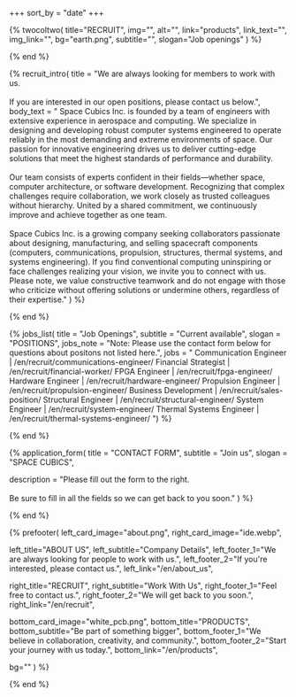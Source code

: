 +++
sort_by = "date"
+++

{% twocoltwo(
  title="RECRUIT",
  img="",
  alt="",
  link="products",
  link_text="",
  img_link="",
  bg="earth.png",
  subtitle="",
  slogan="Job openings"
) %}
<!-- no text -->
{% end %}

{% recruit_intro(
  title = "We are always looking for members to work with us.<br><br>  If you are interested in our open positions, please contact us below.",
  body_text = "
 Space Cubics Inc. is founded by a team of engineers with extensive experience in aerospace and computing. We specialize in designing and developing robust computer systems engineered to operate reliably in the most demanding and extreme environments of space. Our passion for innovative engineering drives us to deliver cutting-edge solutions that meet the highest standards of performance and durability.
 <br><br>
 Our team consists of experts confident in their fields—whether space, computer architecture, or software development. Recognizing that complex challenges require collaboration, we work closely as trusted colleagues without hierarchy. United by a shared commitment, we continuously improve and achieve together as one team.
 <br><br>
Space Cubics Inc. is a growing company seeking collaborators passionate about designing, manufacturing, and selling spacecraft components (computers, communications, propulsion, structures, thermal systems, and systems engineering). If you find conventional computing uninspiring or face challenges realizing your vision, we invite you to connect with us. Please note, we value constructive teamwork and do not engage with those who criticize without offering solutions or undermine others, regardless of their expertise."
) %}
<!-- no text -->
{% end %}

{% jobs_list(
  title = "Job Openings",
  subtitle = "Current available",
  slogan = "POSITIONS",
  jobs_note = "Note: Please use the contact form below for questions about positons not listed here.",
  jobs = "
Communication Engineer | /en/recruit/communications-engineer/
Financial Strategist | /en/recruit/financial-worker/
FPGA Engineer | /en/recruit/fpga-engineer/
Hardware Engineer | /en/recruit/hardware-engineer/
Propulsion Engineer | /en/recruit/propulsion-engineer/
Business Development | /en/recruit/sales-position/
Structural Engineer | /en/recruit/structural-engineer/
System Engineer | /en/recruit/system-engineer/
Thermal Systems Engineer | /en/recruit/thermal-systems-engineer/
") %}
<!-- no text -->
{% end %}

{% application_form(
  title = "CONTACT FORM",
  subtitle = "Join us",
  slogan = "SPACE CUBICS",

  description = "Please fill out the form to the right.<br><br>Be sure to fill in all the fields so we can get back to you soon."
) %}
<!-- no text -->
{% end %}

{% prefooter(
  left_card_image="about.png", 
  right_card_image="ide.webp",

  left_title="ABOUT US",
  left_subtitle="Company Details",
  left_footer_1="We are always looking for people to work with us.",
  left_footer_2="If you're interested, please contact us.",
  left_link="/en/about_us",

  right_title="RECRUIT",
  right_subtitle="Work With Us",
  right_footer_1="Feel free to contact us.",
  right_footer_2="We will get back to you soon.",
  right_link="/en/recruit",

  bottom_card_image="white_pcb.png",
  bottom_title="PRODUCTS",
  bottom_subtitle="Be part of something bigger",
  bottom_footer_1="We believe in collaboration, creativity, and community.",
  bottom_footer_2="Start your journey with us today.",
  bottom_link="/en/products",

  bg=""
) %}
<!--display element -->
{% end %}